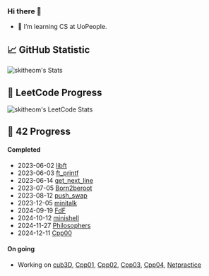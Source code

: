 ### Hi there 🐻

- 🌱 I’m learning CS at UoPeople.

## 📈 GitHub Statistic
![skitheom's Stats](https://github-readme-stats.vercel.app/api?username=skitheom&theme=tokyonight&show_icons=true&hide_border=true&count_private=true)

## 🚀 LeetCode Progress
![skitheom's LeetCode Stats](https://leetcard.jacoblin.cool/skith?theme=unicorn&font=ABeeZee)

## 💫 42 Progress
#### Completed
- 2023-06-02 [libft](https://github.com/skitheom/libft)
- 2023-06-03 [ft_printf](https://github.com/skitheom/ft_printf)
- 2023-06-14 [get_next_line](https://github.com/skitheom/get_next_line)
- 2023-07-05 [Born2beroot](https://github.com/skitheom/born2beroot)
- 2023-08-12 [push_swap](https://github.com/skitheom/push_swap)
- 2023-12-05 [minitalk](https://github.com/skitheom/minitalk)
- 2024-09-19 [FdF](https://github.com/skitheom/FdF)
- 2024-10-12 [minishell](https://github.com/kose-yusuke/minishell)
- 2024-11-27 [Philosophers](https://github.com/skitheom/Philosophers)
- 2024-12-11 [Cpp00](https://github.com/skitheom/Cpp00)
#### On going
- Working on [cub3D](https://github.com/kose-yusuke/Cub3D), [Cpp01](https://github.com/skitheom/Cpp01), [Cpp02](https://github.com/skitheom/Cpp02), [Cpp03](https://github.com/skitheom/Cpp03), [Cpp04](https://github.com/skitheom/Cpp04), [Netpractice](https://github.com/skitheom/Netpractice)
